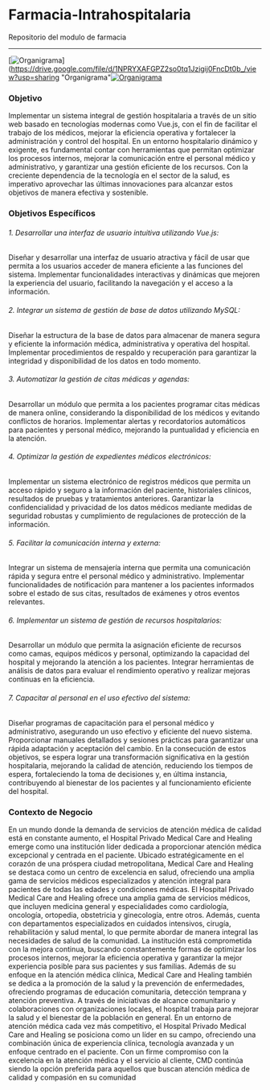# Farmacia-Intrahospitalaria
Repositorio del modulo de farmacia

------------

[![Organigrama](https://drive.google.com/file/d/1NPRYXAFGPZ2so0tq1Jzigij0FncDt0b_/view?usp=drive_link "Organigrama")](https://drive.google.com/file/d/1NPRYXAFGPZ2so0tq1Jzigij0FncDt0b_/view?usp=sharing "Organigrama"[![Organigrama](https://drive.google.com/file/d/1NPRYXAFGPZ2so0tq1Jzigij0FncDt0b_/view?usp=drive_link "Organigrama")](https://drive.google.com/file/d/1NPRYXAFGPZ2so0tq1Jzigij0FncDt0b_/view?usp=drive_link "Organigrama")


### Objetivo
Implementar un sistema integral de gestión hospitalaria a través de un sitio web 
basado en tecnologías modernas como Vue.js, con el fin de facilitar el trabajo de los 
médicos, mejorar la eficiencia operativa y fortalecer la administración y control del 
hospital.
En un entorno hospitalario dinámico y exigente, es fundamental contar con 
herramientas que permitan optimizar los procesos internos, mejorar la comunicación 
entre el personal médico y administrativo, y garantizar una gestión eficiente de los 
recursos. Con la creciente dependencia de la tecnología en el sector de la salud, es 
imperativo aprovechar las últimas innovaciones para alcanzar estos objetivos de 
manera efectiva y sostenible.


### Objetivos Específicos
###### 1. Desarrollar una interfaz de usuario intuitiva utilizando Vue.js:
Diseñar y desarrollar una interfaz de usuario atractiva y fácil de usar que 
permita a los usuarios acceder de manera eficiente a las funciones del sistema.
Implementar funcionalidades interactivas y dinámicas que mejoren la 
experiencia del usuario, facilitando la navegación y el acceso a la información.
###### 2. Integrar un sistema de gestión de base de datos utilizando MySQL:
Diseñar la estructura de la base de datos para almacenar de manera segura y 
eficiente la información médica, administrativa y operativa del hospital.
Implementar procedimientos de respaldo y recuperación para garantizar la 
integridad y disponibilidad de los datos en todo momento.
###### 3. Automatizar la gestión de citas médicas y agendas:
Desarrollar un módulo que permita a los pacientes programar citas médicas de 
manera online, considerando la disponibilidad de los médicos y evitando 
conflictos de horarios. Implementar alertas y recordatorios automáticos para 
pacientes y personal médico, mejorando la puntualidad y eficiencia en la 
atención.
###### 4. Optimizar la gestión de expedientes médicos electrónicos:
Implementar un sistema electrónico de registros médicos que permita un 
acceso rápido y seguro a la información del paciente, historiales clínicos, 
resultados de pruebas y tratamientos anteriores. Garantizar la confidencialidad 
y privacidad de los datos médicos mediante medidas de seguridad robustas y 
cumplimiento de regulaciones de protección de la información.
###### 5. Facilitar la comunicación interna y externa:
Integrar un sistema de mensajería interna que permita una comunicación 
rápida y segura entre el personal médico y administrativo. Implementar 
funcionalidades de notificación para mantener a los pacientes informados 
sobre el estado de sus citas, resultados de exámenes y otros eventos 
relevantes.
###### 6. Implementar un sistema de gestión de recursos hospitalarios:
Desarrollar un módulo que permita la asignación eficiente de recursos como 
camas, equipos médicos y personal, optimizando la capacidad del hospital y 
mejorando la atención a los pacientes. Integrar herramientas de análisis de 
datos para evaluar el rendimiento operativo y realizar mejoras continuas en la 
eficiencia.
###### 7. Capacitar al personal en el uso efectivo del sistema:
Diseñar programas de capacitación para el personal médico y administrativo, 
asegurando un uso efectivo y eficiente del nuevo sistema. Proporcionar 
manuales detallados y sesiones prácticas para garantizar una rápida 
adaptación y aceptación del cambio.
En la consecución de estos objetivos, se espera lograr una transformación 
significativa en la gestión hospitalaria, mejorando la calidad de atención, reduciendo 
los tiempos de espera, fortaleciendo la toma de decisiones y, en última instancia, 
contribuyendo al bienestar de los pacientes y al funcionamiento eficiente del hospital.
### Contexto de Negocio
En un mundo donde la demanda de servicios de atención médica de calidad está en 
constante aumento, el Hospital Privado Medical Care and Healing emerge como una 
institución líder dedicada a proporcionar atención médica excepcional y centrada en 
el paciente. Ubicado estratégicamente en el corazón de una próspera ciudad 
metropolitana, Medical Care and Healing se destaca como un centro de excelencia 
en salud, ofreciendo una amplia gama de servicios médicos especializados y atención 
integral para pacientes de todas las edades y condiciones médicas.
El Hospital Privado Medical Care and Healing ofrece una amplia gama de servicios 
médicos, que incluyen medicina general y especialidades como cardiología, 
oncología, ortopedia, obstetricia y ginecología, entre otros. Además, cuenta con 
departamentos especializados en cuidados intensivos, cirugía, rehabilitación y salud 
mental, lo que permite abordar de manera integral las necesidades de salud de la 
comunidad.
La institución está comprometida con la mejora continua, buscando constantemente 
formas de optimizar los procesos internos, mejorar la eficiencia operativa y garantizar 
la mejor experiencia posible para sus pacientes y sus familias.
Además de su enfoque en la atención médica clínica, Medical Care and Healing
también se dedica a la promoción de la salud y la prevención de enfermedades, 
ofreciendo programas de educación comunitaria, detección temprana y atención 
preventiva. A través de iniciativas de alcance comunitario y colaboraciones con 
organizaciones locales, el hospital trabaja para mejorar la salud y el bienestar de la 
población en general.
En un entorno de atención médica cada vez más competitivo, el Hospital Privado 
Medical Care and Healing se posiciona como un líder en su campo, ofreciendo una 
combinación única de experiencia clínica, tecnología avanzada y un enfoque centrado 
en el paciente. Con un firme compromiso con la excelencia en la atención médica y 
el servicio al cliente, CMD continúa siendo la opción preferida para aquellos que 
buscan atención médica de calidad y compasión en su comunidad
